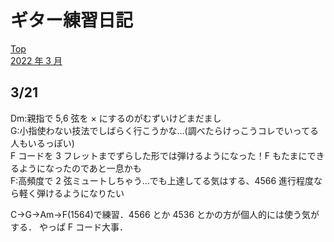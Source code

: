 # ギター練習日記

[Top](../README.md)  
[2022 年 3 月](./202203.md)

## 3/21

Dm:親指で 5,6 弦を × にするのがむずいけどまだまし  
G:小指使わない技法でしばらく行こうかな...(調べたらけっこうコレでいってる人もいるっぽい)  
F コードを 3 フレットまでずらした形では弾けるようになった！F もたまにできるようになったのであと一息かも  
F:高頻度で 2 弦ミュートしちゃう...でも上達してる気はする、4566 進行程度なら軽く弾けるようになりたい

C→G→Am→F(1564)で練習．4566 とか 4536 とかの方が個人的には使う気がする．
やっぱ F コード大事．
